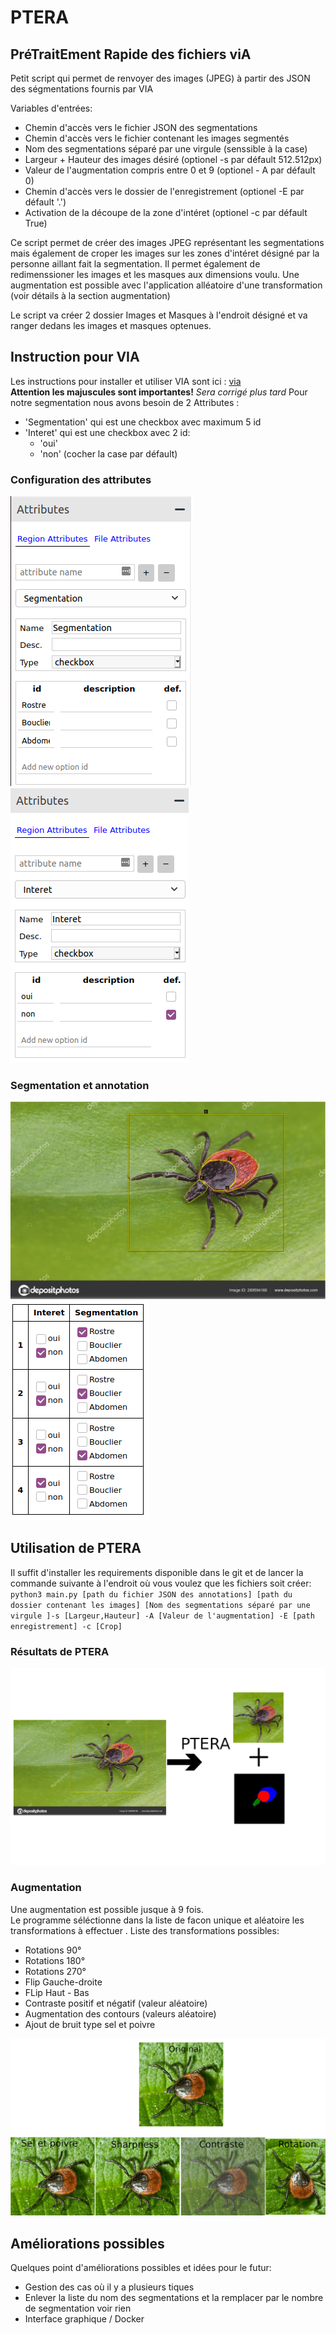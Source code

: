 # PTERA
## PréTraitEment Rapide des fichiers viA

Petit script qui permet de renvoyer des images (JPEG) à partir des JSON des ségmentations fournis par VIA  

Variables d'entrées:  
* Chemin d'accès vers le fichier JSON des segmentations
* Chemin d'accès vers le fichier contenant les images segmentés
* Nom des segmentations séparé par une virgule (senssible à la case)
* Largeur + Hauteur des images désiré (optionel -s par défault 512.512px)
* Valeur de l'augmentation compris entre 0 et 9 (optionel - A par défault 0)
* Chemin d'accès vers le dossier de l'enregistrement (optionel -E par défault '.')
* Activation de la découpe de la zone d'intéret (optionel -c par défault True)  
  
Ce script permet de créer des images JPEG représentant les segmentations mais également de croper les images sur les zones d'intéret désigné par la personne aillant fait la segmentation. Il permet également de redimenssioner les images et les masques aux dimensions voulu.
Une augmentation est possible avec l'application alléatoire d'une transformation (voir détails à la section augmentation)

Le script va créer 2 dossier Images et Masques à l'endroit désigné et va ranger dedans les images et masques optenues.  

## Instruction pour VIA  

Les instructions pour installer et utiliser VIA sont ici : [via](https://www.robots.ox.ac.uk/~vgg/software/via/)  
**Attention les majuscules sont importantes!** *Sera corrigé plus tard*
Pour notre segmentation nous avons besoin de 2 Attributes :
* 'Segmentation' qui est une checkbox avec maximum 5 id
* 'Interet' qui est une checkbox avec 2 id:
  * 'oui'
  * 'non' (cocher la case par défault)  

### Configuration des attributes 

![Image pour l'attribute Segmentation](https://github.com/YFrendo/ptera/blob/main/images_readme/Segmentation.png?raw=true)
![Image pour l'attribute Interet](https://github.com/YFrendo/ptera/blob/main/images_readme/Interet.png?raw=true)  

### Segmentation et annotation  

![Segmentation](https://github.com/YFrendo/ptera/blob/main/images_readme/Image_segmente.png?raw=true)
![Annotations](https://github.com/YFrendo/ptera/blob/main/images_readme/Annotations.png?raw=true)  

## Utilisation de PTERA  

Il suffit d'installer les requirements disponible dans le git et de lancer la commande suivante à l'endroit où vous voulez que les fichiers soit créer:  
`python3 main.py [path du fichier JSON des annotations] [path du dossier contenant les images] [Nom des segmentations séparé par une virgule ]-s [Largeur,Hauteur] -A [Valeur de l'augmentation] -E [path enregistrement] -c [Crop]`

### Résultats de PTERA

![Image pour l'attribute Region](https://github.com/YFrendo/ptera/blob/main/images_readme/Resultat_ptera.png?raw=true)

### Augmentation

Une augmentation est possible jusque à 9 fois.  
Le programme séléctionne dans la liste de facon unique et aléatoire les transformations à effectuer  .
Liste des transformations possibles:
* Rotations 90°
* Rotations 180°
* Rotations 270°
* Flip Gauche-droite
* FLip Haut - Bas
* Contraste positif et négatif (valeur aléatoire)
* Augmentation des contours (valeurs aléatoire)
* Ajout de bruit type sel et poivre  

![Image pour l'augmentation](https://github.com/YFrendo/ptera/blob/main/images_readme/Transformation.png?raw=true)


## Améliorations possibles

Quelques point d'améliorations possibles et idées pour le futur:
* Gestion des cas où il y a plusieurs tiques 
* Enlever la liste du nom des segmentations et la remplacer par le nombre de segmentation voir rien
* Interface graphique / Docker
